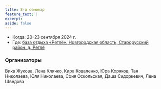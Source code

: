 ```yaml
---
title: 8-й семинар
feature_text: |
excerpt: 
aside: false
---
```


- Когда: 20–23 сентября 2024 г.
- Где: [база отдыха «Ретлё», Новгородская область, Старорусский район, д. Ретлё](https://maps.app.goo.gl/wxm694xdcRfsQfnTA)
 

### Организаторы

Вика Жукова, Лена Клячко, Кира Коваленко, Юра Коряков, Тая Николаева, Юля Николаева, Соня Оскольская, Даша Сидоркевич, Лена Шведова
